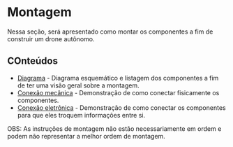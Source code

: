 # Montagem

Nessa seção, será apresentado como montar os componentes a fim de construir um drone autônomo.

## COnteúdos

* [Diagrama](diagrama.md) - Diagrama esquemático e listagem dos componentes a fim de ter uma visão geral sobre a montagem.
* [Conexão mecânica](mecanica.md) - Demonstração de como conectar fisicamente os componentes.
* [Conexão eletrônica](eletronica.md) - Demonstração de como conectar os componentes para que eles troquem informações entre si.

OBS: As instruções de montagem não estão necessariamente em ordem e podem não representar a melhor ordem de montagem.

